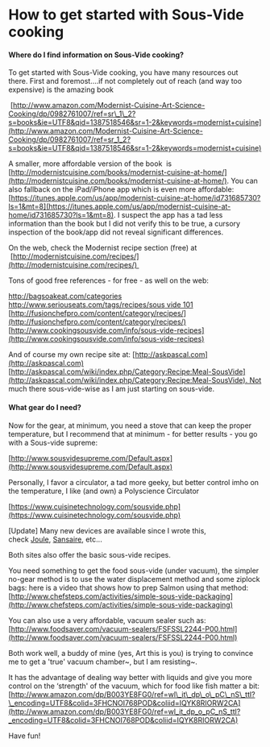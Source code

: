 # How to get started with Sous-Vide cooking

#### Where do I find information on Sous-Vide cooking?

To get started with Sous-Vide cooking, you have many resources out there. First and foremost….if not completely out of reach (and way too expensive) is the amazing book

 [http://www.amazon.com/Modernist-Cuisine-Art-Science-Cooking/dp/0982761007/ref=sr\_1\_2?s=books&ie=UTF8&qid=1387518546&sr=1-2&keywords=modernist+cuisine](http://www.amazon.com/Modernist-Cuisine-Art-Science-Cooking/dp/0982761007/ref=sr_1_2?s=books&ie=UTF8&qid=1387518546&sr=1-2&keywords=modernist+cuisine)

A smaller, more affordable version of the book  is [http://modernistcuisine.com/books/modernist-cuisine-at-home/](http://modernistcuisine.com/books/modernist-cuisine-at-home/). You can also fallback on the iPad/iPhone app which is even more affordable: [https://itunes.apple.com/us/app/modernist-cuisine-at-home/id731685730?ls=1&mt=8](https://itunes.apple.com/us/app/modernist-cuisine-at-home/id731685730?ls=1&mt=8). I suspect the app has a tad less information than the book but I did not verify this to be true, a cursory inspection of the book/app did not reveal significant differences.

On the web, check the Modernist recipe section (free) at  [http://modernistcuisine.com/recipes/](http://modernistcuisine.com/recipes/) 

Tons of good free references - for free - as well on the web:

[http://bagsoakeat.com/categories  
](http://bagsoakeat.com/categories)[http://www.seriouseats.com/tags/recipes/sous vide 101](http://www.seriouseats.com/tags/recipes/sous%20vide%20101)  
[http://fusionchefpro.com/content/category/recipes/](http://fusionchefpro.com/content/category/recipes/)  
[http://www.cookingsousvide.com/info/sous-vide-recipes](http://www.cookingsousvide.com/info/sous-vide-recipes)

And of course my own recipe site at: [http://askpascal.com](http://askpascal.com) [http://askpascal.com/wiki/index.php/Category:Recipe:Meal-SousVide](http://askpascal.com/wiki/index.php/Category:Recipe:Meal-SousVide). Not much there sous-vide-wise as I am just starting on sous-vide.

#### What gear do I need?

Now for the gear, at minimum, you need a stove that can keep the proper temperature, but I recommend that at minimum - for better results - you go with a Sous-vide supreme:

[http://www.sousvidesupreme.com/Default.aspx](http://www.sousvidesupreme.com/Default.aspx)

Personally, I favor a circulator, a tad more geeky, but better control imho on the temperature, I like (and own) a Polyscience Circulator

[https://www.cuisinetechnology.com/sousvide.php](https://www.cuisinetechnology.com/sousvide.php)

\[Update\] Many new devices are available since I wrote this, check [Joule](https://www.chefsteps.com/joule), [Sansaire](https://sansaire.com), etc...

Both sites also offer the basic sous-vide recipes.

You need something to get the food sous-vide (under vacuum), the simpler no-gear method is to use the water displacement method and some ziplock bags: here is a video that shows how to prep Salmon using that method: [http://www.chefsteps.com/activities/simple-sous-vide-packaging](http://www.chefsteps.com/activities/simple-sous-vide-packaging)

You can also use a very affordable, vacuum sealer such as: [http://www.foodsaver.com/vacuum-sealers/FSFSSL2244-P00.html](http://www.foodsaver.com/vacuum-sealers/FSFSSL2244-P00.html)

Both work well, a buddy of mine (yes, Art this is you) is trying to convince me to get a 'true' vacuum chamber~, but I am resisting~.

It has the advantage of dealing way better with liquids and give you more control on the ‘strength' of the vacuum, which for food like fish matter a bit: [http://www.amazon.com/dp/B003YE8FG0/ref=wl\_it\_dp\_o\_pC\_nS\_ttl?\_encoding=UTF8&colid=3FHCNOI768POD&coliid=IQYK8RIORW2CA](http://www.amazon.com/dp/B003YE8FG0/ref=wl_it_dp_o_pC_nS_ttl?_encoding=UTF8&colid=3FHCNOI768POD&coliid=IQYK8RIORW2CA)

Have fun!